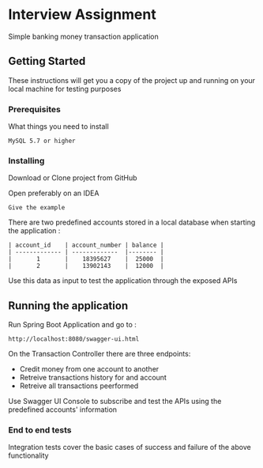 # Interview Assignment 

Simple banking money transaction application

## Getting Started

These instructions will get you a copy of the project up and running on your local machine for testing purposes

### Prerequisites

What things you need to install

```
MySQL 5.7 or higher
```

### Installing

Download or Clone project from GitHub 

Open preferably on an IDEA

```
Give the example
```
There are two predefined accounts stored in a local database when starting the application :

```
| account_id    | account_number | balance | 
| ------------- | -------------  |-------- |
|       1       |    18395627    |  25000  | 
|       2       |    13902143    |  12000  |
```

Use this data as input to test the application through the exposed APIs

## Running the application

Run Spring Boot Application and go to :

```
http://localhost:8080/swagger-ui.html
```

On the Transaction Controller there are three endpoints:

* Credit money from one account to another
* Retreive transactions history for and account
* Retreive all transactions peerformed

Use Swagger UI Console to subscribe and test the APIs using the predefined accounts' information

### End to end tests

Integration tests cover the basic cases of success and failure of the above functionality


